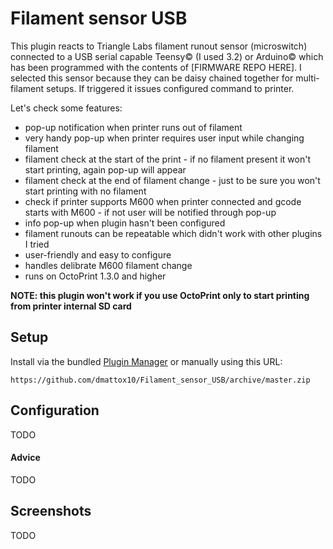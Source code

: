 # Filament sensor USB

This plugin reacts to Triangle Labs filament runout sensor (microswitch) connected to a USB serial capable Teensy© (I used 3.2) or Arduino© which has been programmed with the contents of [FIRMWARE REPO HERE].
I selected this sensor because they can be daisy chained together for multi-filament setups.
If triggered it issues configured command to printer.

Let's check some features:
* pop-up notification when printer runs out of filament
* very handy pop-up when printer requires user input while changing filament
* filament check at the start of the print - if no filament present it won't start printing, again pop-up will appear
* filament check at the end of filament change - just to be sure you won't start printing with no filament
* check if printer supports M600 when printer connected and gcode starts with M600 - if not user will be notified through pop-up
* info pop-up when plugin hasn't been configured
* filament runouts can be repeatable which didn't work with other plugins I tried
* user-friendly and easy to configure
* handles delibrate M600 filament change
* runs on OctoPrint 1.3.0 and higher

**NOTE: this plugin won't work if you use OctoPrint only to start printing from printer internal SD card**

## Setup

Install via the bundled [Plugin Manager](https://docs.octoprint.org/en/master/bundledplugins/pluginmanager.html)
or manually using this URL:

    https://github.com/dmattox10/Filament_sensor_USB/archive/master.zip

## Configuration

TODO

#### Advice

TODO

## Screenshots

TODO
